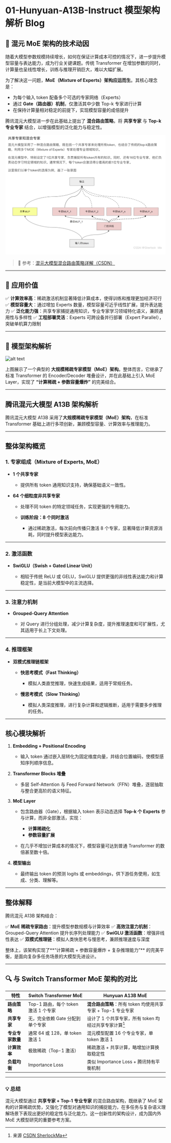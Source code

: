 # 01-Hunyuan-A13B-Instruct 模型架构解析 Blog 
## 🚀 **混元 MoE 架构的技术动因**

随着大模型参数规模持续增长，如何在保证计算成本可控的情况下，进一步提升模型容量与表达能力，成为行业关键课题。传统 Transformer 在增加参数的同时，计算量也呈线性增长，训练与推理开销巨大，难以大幅扩展。

为了解决这一问题，**MoE（Mixture of Experts）架构应运而生**。其核心理念是：

* 为每个输入 token 配备多个可选的专家网络（Experts）
* 通过 **Gate（路由器）机制**，仅激活其中少数 Top-k 专家进行计算
* 在保持计算量相对稳定的前提下，实现模型容量的成倍提升

腾讯混元大模型进一步在此基础上提出了 **混合路由策略**，将 **共享专家** 与 **Top-k 专业专家** 结合，以增强模型的泛化能力与稳定性。

![alt text](images/01-02-共享专家和混合专家.png)

> 🔗 参考：[混元大模型混合路由策略详解（CSDN）](https://blog.csdn.net/sherlockMa/article/details/143982668)

---

## 🎯 **应用价值**

✅ **计算效率高**：稀疏激活机制显著降低计算成本，使得训练和推理更加经济可行
✅ **模型容量大**：通过增加 Experts 数量，模型容量可近乎线性扩展，提升表达能力
✅ **泛化能力强**：共享专家捕捉通用知识，专业专家学习领域特化语义，兼顾通用性与多样性
✅ **工程部署灵活**：Experts 可跨设备并行部署（Expert Parallel），突破单机算力限制

---

## 🌟 **模型架构解析**
![alt text](images/01-01-混元大模型A13B架构图.jpg)

上图展示了一个典型的 **大规模稀疏专家模型（MoE）架构**。整体而言，它继承了标准 Transformer 的 Encoder/Decoder 堆叠设计，并在此基础上引入 MoE Layer，实现了 **“计算稀疏 + 参数容量爆炸”** 的完美结合。

---

## **腾讯混元大模型 A13B 架构解析**

腾讯混元大模型 A13B 采用了**大规模稀疏专家模型（MoE）架构**，在标准 Transformer 基础上进行多项创新，兼顾模型容量、计算效率与推理能力。

---

## **整体架构概览**

### **1. 专家组成（Mixture of Experts, MoE）**

* **1 个共享专家**

  * 提供所有 token 通用知识支持，确保基础语义一致性。
* **64 个细粒度非共享专家**

  * 处理不同 token 的特定领域任务，实现更强的专用能力。
  * **训练阶段：8 个同时激活**

    * 通过稀疏激活，每次前向传播只激活 8 个专家，显著降低计算资源消耗，同时提升模型表达能力。

---

### **2. 激活函数**

* **SwiGLU（Swish + Gated Linear Unit）**

  * 相较于传统 ReLU 或 GELU，SwiGLU 提供更强的非线性表达能力和计算稳定性，是当前大模型中的主流选择。

---

### **3. 注意力机制**

* **Grouped-Query Attention**

  * 对 Query 进行分组处理，减少计算复杂度，提升推理速度和可扩展性，尤其适用于长上下文处理。

---

### **4. 推理框架**

* **双模式推理链框架**

  * **快思考模式（Fast Thinking）**

    * 模拟人类直觉推理，快速生成结果，适用于常规任务。
  * **慢思考模式（Slow Thinking）**

    * 模拟人类深度推理，进行复杂计算和逻辑推断，适用于需要多步推理的任务。

---

## **核心模块解析**

1. **Embedding + Positional Encoding**

   * 输入 token 通过嵌入层转化为固定维度向量，并结合位置编码，使模型感知序列顺序信息。

2. **Transformer Blocks 堆叠**

   * 多层 Self-Attention 与 Feed Forward Network（FFN）堆叠，逐层抽取与整合更高阶的语义特征。

3. **MoE Layer**

   * 包含路由器（Gate），根据输入 token 表示动态选择 **Top-k 个 Experts** 参与计算，而非全部激活，实现：

     * **计算稀疏化**
     * **参数容量扩展**
   * 在几乎不增加计算成本的情况下，模型容量可达到普通 Transformer 的数倍甚至数十倍。

4. **模型输出**

   * 最终输出 token 的预测 logits 或 embeddings，供下游任务使用，如生成、分类、理解等。

---

## **整体解释**

腾讯混元 A13B 架构结合：

✅ **MoE 稀疏专家路由**：提升模型参数规模与计算效率
✅ **高效注意力机制**：Grouped-Query Attention 提升长序列处理能力
✅ **SwiGLU 激活函数**：增强非线性表达
✅ **双模式推理链**：模拟人类快思考与慢思考，兼顾推理速度与深度

整体上，该架构实现了\*\*“计算稀疏 + 参数容量爆炸 + 复杂推理能力”\*\* 的完美平衡，是面向复杂多任务场景的大模型先进设计。

---

## 🔍 **与 Switch Transformer MoE 架构的对比**

| 特性         | **Switch Transformer MoE** | **Hunyuan A13B MoE**                     |
| ---------- | -------------------------- | ---------------------------------------- |
| **路由策略**   | Top-1 路由，每个 token 激活 1 个专家 | **混合路由策略**：所有 token 均使用共享专家 + Top-1 专业专家 |
| **共享专家**   | 无，完全依赖 Gate 分配到单个专家        | 设计了 1 个共享专家，所有 token 均经过共享专家计算[^1]       |
| **专业专家数量** | 通常 64 或 128，单 token 激活 1   | 混元模型配置 16 个专业专家，单 token 激活 1             |
| **计算效率**   | 极致稀疏（Top-1 激活）             | 稀疏激活 + 共享计算，略增加计算换取稳定性                   |
| **负载均衡**   | Importance Loss            | 类似 Importance Loss + 腾讯特有平衡机制            |

[^1]: 来源 [CSDN SherlockMa](https://blog.csdn.net/sherlockMa/article/details/143982668)

---

### 💡 **总结**

混元大模型通过 **共享专家 + Top-1 专业专家** 的混合路由架构，既继承了 MoE 架构的计算稀疏优势，又强化了模型对通用知识的捕捉能力，在多任务与复杂语义理解场景下表现出更好的稳定性与泛化能力。这一创新性的架构设计，成为国内外 MoE 大模型研究的重要参考方案。








